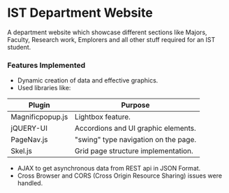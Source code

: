 # IST Department Website

A department website which showcase different sections like Majors, Faculty, Research work, Emplorers and all other stuff required for an IST student.
### Features Implemented
- Dynamic creation of data and effective graphics.
- Used libraries like: 

| Plugin | Purpose |
| ------ | ------ |
| Magnificpopup.js | Lightbox feature. |
| jQUERY-UI | Accordions and UI graphic elements. |
| PageNav.js | "swing" type navigation on the page. |
| Skel.js | Grid page structure implementation. |

- AJAX to get asynchronous data from REST api in JSON Format.
- Cross Browser and CORS (Cross Origin Resource Sharing) issues were handled.
